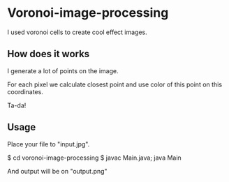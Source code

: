 # Voronoi-image-processing

I used voronoi cells to create cool effect images.

## How does it works

I generate a lot of points on the image.

For each pixel we calculate closest point and use color of this point on this coordinates.

Ta-da!

## Usage

Place your file to "input.jpg".

$ cd voronoi-image-processing
$ javac Main.java; java Main

And output will be on "output.png"
